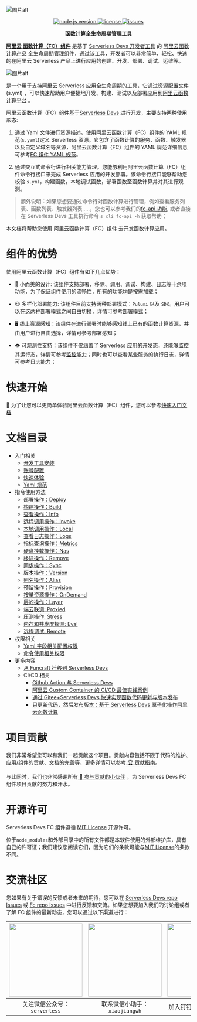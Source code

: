 ![图片alt](https://serverless-article-picture.oss-cn-hangzhou.aliyuncs.com/1635756716877_20211101085157044368.png)
<p align="center">
  <a href="https://nodejs.org/en/">
    <img src="https://img.shields.io/badge/node-%3E%3D%2010.8.0-brightgreen" alt="node.js version">
  </a>
  <a href="https://github.com/devsapp/fc/blob/master/LICENSE">
    <img src="https://img.shields.io/badge/License-MIT-green" alt="license">
  </a>
  <a href="https://github.com/devsapp/fc/issues">
    <img src="https://img.shields.io/github/issues/devsapp/fc" alt="issues">
  </a>
  </a>
</p>

<p align="center">
  <span><b>函数计算全生命周期管理工具</b></span><br>
</p>

[**阿里云 函数计算（FC）组件**](https://github.com/devsapp/fc) 是基于 [Serverless Devs 开发者工具](https://github.com/Serverless-Devs/Serverless-Devs) 的 [阿里云函数计算产品](https://www.aliyun.com/product/fc?spm=5176.19720258.J_8058803260.66.e9392c4ap4mAqo) 全生命周期管理组件，通过该工具，开发者可以非常简单、轻松、快速的在阿里云 Serverless 产品上进行应用的创建、开发、部署、调试、运维等。

![图片alt](https://serverless-article-picture.oss-cn-hangzhou.aliyuncs.com/1635757890439_20211101091132035959.png)



是一个用于支持阿里云 Serverless 应用全生命周期的工具，它通过资源配置文件 (s.yml) ，可以快速帮助用户便捷地开发、构建、测试以及部署应用到[阿里云函数计算平台](https://www.aliyun.com/product/fc?spm=5176.19720258.J_8058803260.115.e9392c4aHejRf3) 。

阿里云函数计算（FC）组件基于[Serverless Devs](https://www.serverless-devs.com/) 进行开发，主要支持两种使用形态:

1. 通过 Yaml 文件进行资源描述。使用阿里云函数计算（FC）组件的 YAML 规范(`s.yaml`)定义 Serverless 资源。它包含了函数计算的服务、函数、触发器以及自定义域名等资源，阿里云函数计算（FC）组件的 YAML 规范详细信息可参考[FC 组件 YAML 规范](./docs/Others/yaml.md)。

2. 通过交互式命令行进行相关能力管理。您能够利用阿里云函数计算（FC）组件命令行接口来完成 Serverless 应用的开发部署。该命令行接口能够帮助您校验 `s.yml`，构建函数，本地调试函数，部署函数至函数计算并对其进行观测。

> 额外说明：如果您想要通过命令行对函数计算进行管理，例如查看服务列表、函数列表、触发器列表.....，您也可以参考我们的[fc-api 功能](https://github.com/devsapp/fc-api), 或者直接在 Serverless Devs 工具执行命令 `s cli fc-api -h` 获取帮助；

本文档将帮助您使用 阿里云函数计算（FC）组件 去开发函数计算应用。

# 组件的优势

使用阿里云函数计算（FC）组件有如下几点优势：

- 🌇 小而美的设计: 该组件支持部署、移除、调用、调试、构建、日志等十余项功能，为了保证组件使用的流畅性，所有的功能均是按需加载；

- 😉 多样化部署能力: 该组件目前支持两种部署模式：`Pulumi` 以及 `SDK`。用户可以在这两种部署模式之间自由切换，详情可参考[部署模式](docs/Usage/deploy.md#函数部署的底座)；

- 🖥️ 线上资源感知：该组件在进行部署时能够感知线上已有的函数计算资源，并由用户进行自由选择，详情可参考部署感知；

- 👁️ 可观测性支持：该组件不仅涵盖了 Serverless 应用的开发态，还能够监控其运行态，详情可参考[监控能力](docs/Usage/metrics.md)；同时也可以查看某些服务的执行日志，详情可参考[日志能力](docs/Usage/logs.md)；

# 快速开始

🔑 为了让您可以更简单体验阿里云函数计算（FC）组件，您可以参考[快速入门文档](./docs/Getting-started/Hello-world-application.md)

# 文档目录

- [入门相关](./docs/Getting-started/Getting-started.md)
  - [开发工具安装](./docs/Getting-started/Install-tutorial.md)
  - [账号配置](./docs/Getting-started/Setting-up-credentials.md)
  - [快速体验](./docs/Getting-started/Hello-world-application.md)
  - [Yaml 规范](./docs/Others/yaml.md)
- 指令使用方法
  - [部署操作：Deploy](./docs/Usage/deploy.md)
  - [构建操作：Build](./docs/Usage/build/build.md)
  - [查看操作：Info](./docs/Usage/info.md)
  - [远程调用操作：Invoke](./docs/Usage/invoke.md)
  - [本地调用操作：Local](./docs/Usage/local.md)
  - [查看日志操作：Logs](./docs/Usage/logs.md)
  - [指标查询操作：Metrics](./docs/Usage/metrics.md)
  - [硬盘挂载操作：Nas](./docs/Usage/nas.md)
  - [移除操作：Remove](./docs/Usage/remove.md)
  - [同步操作：Sync](./docs/Usage/sync.md)
  - [版本操作：Version](./docs/Usage/version.md)
  - [别名操作：Alias](./docs/Usage/alias.md)
  - [预留操作：Provision](./docs/Usage/provision.md)
  - [按量资源操作：OnDemand](./docs/Usage/onDemand.md)
  - [层的操作：Layer](./docs/Usage/layer.md)
  - [端云联调: Proxied](./docs/Usage/proxied.md)
  - [压测操作: Stress](./docs/Usage/stress.md)
  - [内存和并发度探测: Eval](./docs/Usage/eval.md)
  - [远程调试: Remote](./docs/Usage/remote.md)
- 权限相关
  - [Yaml 字段相关配置权限](./docs/Others/authority/yaml.md)
  - [命令使用相关权限](./docs/Others/authority/command.md)
- 更多内容
  - [从 Funcraft 迁移到 Serverless Devs](./docs/Others/fun-fc.md)
  - CI/CD 相关
    - [Github Action 与 Serverless Devs](./docs/Others/github-action.md)
    - [阿里云 Custom Container 的 CI/CD 最佳实践案例](http://www.serverless-devs.com/blog/aliyun-custom-container-ci-cd)
    - [通过 Gitee+Serverless Devs 快速实现函数代码更新与版本发布](http://www.serverless-devs.com/blog/gitee-gitee-go-serverless-devs-ci-cd)
    - [只更新代码，然后发布版本：基于 Serverless Devs 原子化操作阿里云函数计算](http://www.serverless-devs.com/blog/serverless-devs-update-fc-code)


# 项目贡献

我们非常希望您可以和我们一起贡献这个项目。贡献内容包括不限于代码的维护、应用/组件的贡献、文档的完善等，更多详情可以参考[ 🏆 贡献指南](./CONTRIBUTING.md)。

与此同时，我们也非常感谢所有[ 👬 参与贡献的小伙伴](https://github.com/devsapp/fc/graphs/contributors) ，为 Serverless Devs FC 组件项目贡献的努力和汗水。

# 开源许可

Serverless Devs FC 组件遵循 [MIT License](./LICENSE) 开源许可。

位于`node_modules`和外部目录中的所有文件都是本软件使用的外部维护库，具有自己的许可证；我们建议您阅读它们，因为它们的条款可能与[MIT License](./LICENSE)的条款不同。

# 交流社区

您如果有关于错误的反馈或者未来的期待，您可以在 [Serverless Devs repo Issues](https://github.com/serverless-devs/serverless-devs/issues) 或 [Fc repo Issues](https://github.com/devsapp/fc/issues) 中进行反馈和交流。如果您想要加入我们的讨论组或者了解 FC 组件的最新动态，您可以通过以下渠道进行：

<p align="center">

| <img src="https://serverless-article-picture.oss-cn-hangzhou.aliyuncs.com/1635407298906_20211028074819117230.png" width="200px" > | <img src="https://serverless-article-picture.oss-cn-hangzhou.aliyuncs.com/1635407044136_20211028074404326599.png" width="200px" > | <img src="https://serverless-article-picture.oss-cn-hangzhou.aliyuncs.com/1635407252200_20211028074732517533.png" width="200px" > |
|--- | --- | --- |
| <center>关注微信公众号：`serverless`</center> | <center>联系微信小助手：`xiaojiangwh`</center> | <center>加入钉钉交流群：`33947367`</center> | 

</p>
